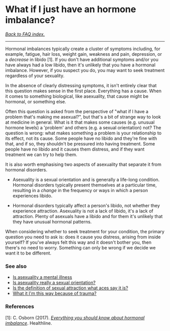 # What if I just have an hormone imbalance?

[*Back to FAQ index.*](https://github.com/MissTeapot/LGBT-Wikis/blob/main/github_wiki/asexuality/faq.md)

---

Hormonal imbalances typically create a cluster of symptoms including, for example, fatigue, hair loss, weight gain, weakness and pain, depression, or a *decrease* in libido [1]. If you don't have additional symptoms and/or you have always had a low libido, then it's unlikely that you have a hormonal imbalance. However, if you suspect you do, you may want to seek treatment regardless of your sexuality.

In the absence of clearly distressing symptoms, it isn't entirely clear that this question makes sense in the first place. Everything has a cause. When it comes to something biological, like asexuality, that cause might be hormonal, or something else.

Often this question is asked from the perspective of "what if I have a problem that's making me asexual?", but that's a bit of strange way to look at medicine in general. What is it that makes some causes (e.g. unusual hormone levels) a 'problem' and others (e.g. a sexual orientation) not? The question is wrong: what makes something a problem is your relationship to its effect, not its cause. Some people have no libido and they're fine with that, and if so, they shouldn't be pressured into having treatment. Some people have no libido and it causes them distress, and if they want treatment we can try to help them.

It is also worth emphasising two aspects of asexuality that separate it from hormonal disorders.

* Asexuality is a sexual orientation and is generally a life-long condition. Hormonal disorders typically present themselves at a particular time, resulting in a *change* in the frequency or ways in which a person experiences libido.

* Hormonal disorders typically affect a person's libido, not whether they experience attraction. Asexuality is not a lack of libido, it's a lack of attraction. Plenty of asexuals have a libido and for them it's unlikely that they have unusual hormonal patterns.

When considering whether to seek treatment for your condition, the primary question you need to ask is: does it cause you distress, arising from inside yourself? If you've always felt this way and it doesn't bother you, then there's no need to worry. Something can only be wrong if we decide we want it to be different.


### See also

* [Is asexuality a mental illness](https://github.com/MissTeapot/LGBT-Wikis/blob/main/github_wiki/asexuality/faq/is_asexuality_a_mental_illness.md)
* [Is asexuality really a sexual orientation?](https://github.com/MissTeapot/LGBT-Wikis/blob/main/github_wiki/asexuality/faq/is_asexuality_an_orientation.md)
* [Is the definition of sexual attraction what aces say it is?](https://github.com/MissTeapot/LGBT-Wikis/blob/main/github_wiki/asexuality/faq/is_that_what_sexual_attraction_is.md)
* [What it I'm this way because of trauma?](https://github.com/MissTeapot/LGBT-Wikis/blob/main/github_wiki/asexuality/faq/is_it_just_trauma.md)

### References

[1]: C. Osborn (2017). [*Everything you should know about hormonal imbalance*](https://www.healthline.com/health/hormonal-imbalance). Healthline.